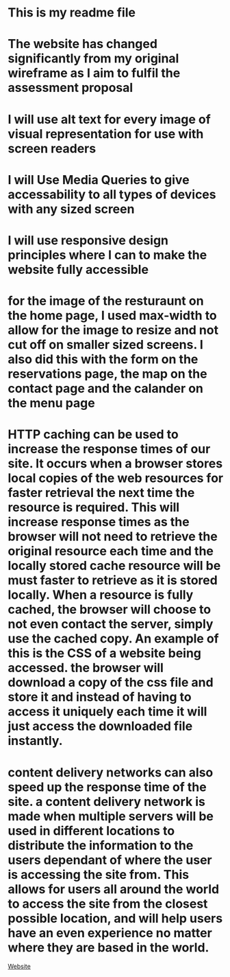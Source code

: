 # This is my readme file

# The website has changed significantly from my original wireframe as I aim to fulfil the assessment proposal

# I will use alt text for every image of visual representation for use with screen readers

# I will Use Media Queries to give accessability to all types of devices with any sized screen

# I will use responsive design principles where I can to make the website fully accessible

# for the image of the resturaunt on the home page, I used max-width to allow for the image to resize and not cut off on smaller sized screens. I also did this with the form on the reservations page, the map on the contact page and the calander on the menu page

# HTTP caching can be used to increase the response times of our site. It occurs when a browser stores local copies of the web resources for faster retrieval the next time the resource is required. This will increase response times as the browser will not need to retrieve the original resource each time and the locally stored cache resource will be must faster to retrieve as it is stored locally. When a resource is fully cached, the browser will choose to not even contact the server, simply use the cached copy. An example of this is the CSS of a website being accessed. the browser will download a copy of the css file and store it and instead of having to access it uniquely each time it will just access the downloaded file instantly.

# content delivery networks can also speed up the response time of the site. a content delivery network is made when multiple servers will be used in different locations to distribute the information to the users dependant of where the user is accessing the site from. This allows for users all around the world to access the site from the closest possible location, and will help users have an even experience no matter where they are based in the world.

<a href="about.html">Website</a>